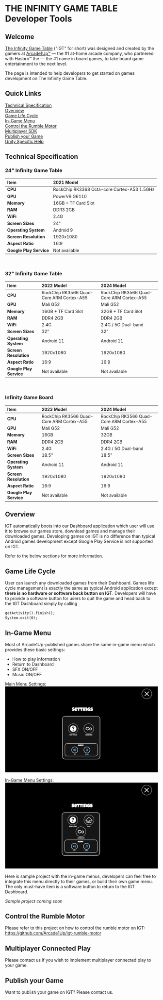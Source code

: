 # THE INFINITY GAME TABLE Developer Tools

## Welcome

<a href="https://infinitygametable.com/">The Infinity Game Table</a> ("IGT" for short) was designed and created by the gamers at <a href="https://arcade1up.com/">Arcade1Up™</a> — the #1 at-home arcade company, who partnered with Hasbro™ the — the #1 name in board games, to take board game entertainment to the next level.

The page is intended to help developers to get started on games development on The Infinity Game Table.

## Quick Links

[Technical Specification](#technicalspec)  
[Overview](#overview)  
[Game Life Cycle](#gamelifecycle)  
[In-Game Menu](#ingamemenu)  
[Control the Rumble Motor](#controlmotor)  
[Multiplayer SDK](#multiplayer)  
[Publish your Game](#publish)  
[Unity Specific Help](/unity/README.md)

## <a name="technicalspec"></a>Technical Specification

### **24" Infinity Game Table**

| Item                    | 2021 Model                                        |
| :---------------------- | :------------------------------------------ |
| **CPU**                 | RockChip RK3368 Octa-core Cortex-A53 1.5GHz |
| **GPU**                 | PowerVR G6110                               |
| **Memory**              | 16GB + TF Card Slot                         |
| **RAM**                 | DDR3 2GB                                    |
| **WiFi**                | 2.4G                                        |
| **Screen Sizes**        | 24"                                         |
| **Operating System**    | Android 9                                   |
| **Screen Resolution**   | 1920x1080                                   |
| **Aspect Ratio**        | 16:9                                        |
| **Google Play Service** | Not available                               |

<br/>

### **32" Infinity Game Table**

| Item                    | 2022 Model                               | 2024 Model                               |
| :---------------------- | :--------------------------------------- | :--------------------------------------- |
| **CPU**                 | RockChip RK3566 Quad-Core ARM Cortex-A55 | RockChip RK3566 Quad-Core ARM Cortex-A55 |
| **GPU**                 | Mali G52                                 | Mali G52                                 |
| **Memory**              | 16GB + TF Card Slot                      | 32GB + TF Card Slot                      |
| **RAM**                 | DDR4 2GB                                 | DDR4 2GB                                 |
| **WiFi**                | 2.4G                                     | 2.4G / 5G Dual-band                      |
| **Screen Sizes**        | 32"                                      | 32"                                      |
| **Operating System**    | Android 11                               | Android 11                               |
| **Screen Resolution**   | 1920x1080                                | 1920x1080                                |
| **Aspect Ratio**        | 16:9                                     | 16:9                                     |
| **Google Play Service** | Not available                            | Not available                            |

<br/>

### **Infinity Game Board**

| Item                    | 2023 Model                               | 2024 Model                               |
| :---------------------- | :--------------------------------------- | :--------------------------------------- |
| **CPU**                 | RockChip RK3566 Quad-Core ARM Cortex-A55 | RockChip RK3566 Quad-Core ARM Cortex-A55 |
| **GPU**                 | Mali G52                                 | Mali G52                                 |
| **Memory**              | 16GB                                     | 32GB                                     |
| **RAM**                 | DDR4 2GB                                 | DDR4 2GB                                 |
| **WiFi**                | 2.4G                                     | 2.4G / 5G Dual-band                      |
| **Screen Sizes**        | 18.5"                                    | 18.5"                                    |
| **Operating System**    | Android 11                               | Android 11                               |
| **Screen Resolution**   | 1920x1080                                | 1920x1080                                |
| **Aspect Ratio**        | 16:9                                     | 16:9                                     |
| **Google Play Service** | Not available                            | Not available                            |

## <a name="overview"></a>Overview

IGT automatically boots into our Dashboard application which user will use it to browse our games store, download games and manage their downloaded games. Developing games on IGT is no difference than typical Android games development except Google Play Service is not supported on IGT.

Refer to the below sections for more information.

## <a name="gamelifecycle"></a>Game Life Cycle

User can launch any downloaded games from their Dashboard. Games life cycle management is exactly the same as typical Android application except **there is no hardware or software back button on IGT**. Developers will have to provide a software button for users to quit the game and head back to the IGT Dashboard simply by calling

```
getActivity().finish();
System.exit(0);
```

## <a name="ingamemenu"></a>In-Game Menu

Most of Arcade1Up-published games share the same in-game menu which provides these basic settings:

- How to play information
- Return to Dashboard
- SFX ON/OFF
- Music ON/OFF

Main Menu Settings:  
![Alt text](/assets/main_menu.png?raw=true "Main Menu Settings")

In-Game Menu Settings:  
![Alt text](/assets/ingame_menu.png?raw=true "In-Game Menu Settings")

Here is sample project with the in-game menus, developers can feel free to integrate this menu directly to their games, or build their own game menu. The only must-have item is a software button to return to the IGT Dashboard.

_Sample project coming soon_

## <a name="controlmotor"></a>Control the Rumble Motor

Please refer to this project on how to control the rumble motor on IGT:  
https://github.com/Arcade1Up/igt-rumble-motor

## <a name="multiplayer"></a>Multiplayer Connected Play

Please contact us if you wish to implement multiplayer connected play to your game.

## <a name="publish"></a>Publish your Game

Want to publish your game on IGT? Please contact us.

